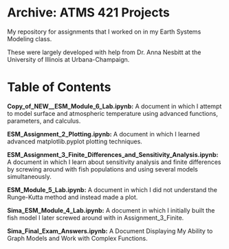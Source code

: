 # Archive: ATMS 421 Projects
My repository for assignments that I worked on in my Earth Systems Modeling class.

These were largely developed with help from Dr. Anna Nesbitt at the University of Illinois at Urbana-Champaign.

# Table of Contents
**Copy_of_NEW__ESM_Module_6_Lab.ipynb:** A document in which I attempt to model surface and atmospheric temperature using advanced functions, parameters, and calculus.

**ESM_Assignment_2_Plotting.ipynb:** A document in which I learned advanced matplotlib.pyplot plotting techniques.

**ESM_Assignment_3_Finite_Differences_and_Sensitivity_Analysis.ipynb:** A document in which I learn about sensitivity analysis and finite differences by screwing around with fish populations and using several models simultaneously.

**ESM_Module_5_Lab.ipynb:** A document in which I did not understand the Runge-Kutta method and instead made a plot.

**Sima_ESM_Module_4_Lab.ipynb:** A document in which I initially built the fish model I later screwed around with in Assignment_3_Finite.

**Sima_Final_Exam_Answers.ipynb:** A Document Displaying My Ability to Graph Models and Work with Complex Functions.
